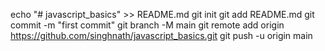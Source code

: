 echo "# javascript_basics" >> README.md
git init
git add README.md
git commit -m "first commit"
git branch -M main
git remote add origin https://github.com/singhnath/javascript_basics.git
git push -u origin main